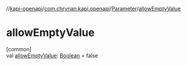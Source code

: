 //[kapi-openapi](../../../index.md)/[com.chrynan.kapi.openapi](../index.md)/[Parameter](index.md)/[allowEmptyValue](allow-empty-value.md)

# allowEmptyValue

[common]\
val [allowEmptyValue](allow-empty-value.md): [Boolean](https://kotlinlang.org/api/latest/jvm/stdlib/kotlin/-boolean/index.html) = false

